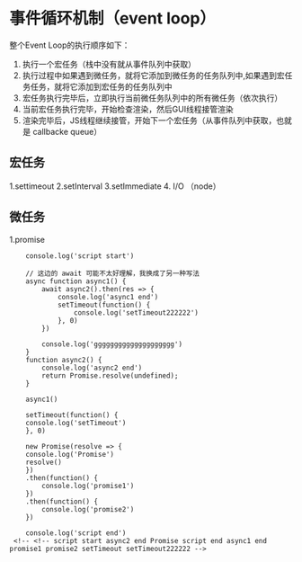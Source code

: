  # 事件循环机制（event loop）
 整个Event Loop的执行顺序如下：
1. 执行一个宏任务（栈中没有就从事件队列中获取）
2. 执行过程中如果遇到微任务，就将它添加到微任务的任务队列中,如果遇到宏任务任务，就将它添加到宏任务的任务队列中
3. 宏任务执行完毕后，立即执行当前微任务队列中的所有微任务（依次执行）
4. 当前宏任务执行完毕，开始检查渲染，然后GUI线程接管渲染
5. 渲染完毕后，JS线程继续接管，开始下一个宏任务（从事件队列中获取，也就是 callbacke queue）

## 宏任务
1.settimeout
2.setInterval
3.setImmediate
4. I/O （node）
## 微任务
1.promise

		console.log('script start')

		// 这边的 await 可能不太好理解，我换成了另一种写法
		async function async1() {
			await async2().then(res => {
				console.log('async1 end')
				setTimeout(function() {
					console.log('setTimeout222222')
				}, 0)
			})

			console.log('gggggggggggggggggggg')
		}
		function async2() {
			console.log('async2 end')
			return Promise.resolve(undefined);
		}

		async1()

		setTimeout(function() {
		console.log('setTimeout')
		}, 0)

		new Promise(resolve => {
		console.log('Promise')
		resolve()
		})
		.then(function() {
			console.log('promise1')
		})
		.then(function() {
			console.log('promise2')
		})

		console.log('script end')
	 <!-- <!-- script start async2 end Promise script end async1 end promise1 promise2 setTimeout setTimeout222222 -->